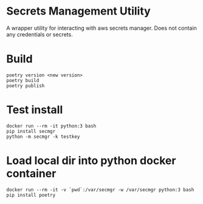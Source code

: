 # Secrets Management Utility
A wrapper utility for interacting with aws secrets manager. Does not contain any credentials or secrets.

# Build
```
poetry version <new version>
poetry build
poetry publish
```

# Test install
```
docker run --rm -it python:3 bash
pip install secmgr
python -m secmgr -k testkey
```

# Load local dir into python docker container
```
docker run --rm -it -v `pwd`:/var/secmgr -w /var/secmgr python:3 bash
pip install poetry

```
